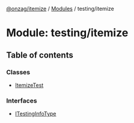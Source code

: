 [@onzag/itemize](../README.md) / [Modules](../modules.md) / testing/itemize

# Module: testing/itemize

## Table of contents

### Classes

- [ItemizeTest](../classes/testing_itemize.ItemizeTest.md)

### Interfaces

- [ITestingInfoType](../interfaces/testing_itemize.ITestingInfoType.md)
